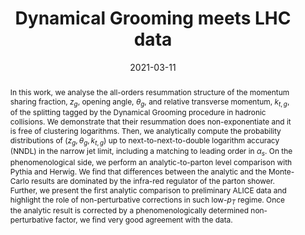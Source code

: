 ---
title: "Dynamical Grooming meets LHC data"
authors: ["Paul Caucal", "Alba Soto-Ontoso", "Adam Takacs"]
date: "2021-03-11"
doi: "10.1007/JHEP07(2021)020"

# Schedule page publish date (NOT publication's date).
publishDate: ""
#publication_types: ["article-journal"]
publication: "JHEP 07 (2021) 020"
publication_short: ""

abstract: "In this work, we analyse the all-orders resummation structure of the momentum sharing fraction, $z_g$, opening angle, $\\theta_g$, and relative transverse momentum, $k_{t,g}$, of the splitting tagged by the Dynamical Grooming procedure in hadronic collisions. We demonstrate that their resummation does non-exponentiate and it is free of clustering logarithms. Then, we analytically compute the probability distributions of ($z_g,\\theta_g,k_{t,g}$) up to next-to-next-to-double logarithm accuracy (NNDL) in the narrow jet limit, including a matching to leading order in $\\alpha_s$. On the phenomenological side, we perform an analytic-to-parton level comparison with Pythia and Herwig. We find that differences between the analytic and the Monte-Carlo results are dominated by the infra-red regulator of the parton shower. Further, we present the first analytic comparison to preliminary ALICE data and highlight the role of non-perturbative corrections in such low-$p_T$ regime. Once the analytic result is corrected by a phenomenologically determined non-perturbative factor, we find very good agreement with the data."

# Summary. An optional shortened abstract.
summary: We present the state of the art of analytic jet substructure resummation in proton-proton collision. We compare our calculation with recent ALICE measurement.

featured: true

links:
- name: arXiv
  icon: academicons/arxiv
  url: https://arxiv.org/abs/2103.06566
- name: inspire
  icon: academicicons/inspire
  url: https://inspirehep.net/literature/1851128

image:
  caption: ''
  focal_point: ""
  preview_only: false

# Associated Projects (optional).
#   Associate this publication with one or more of your projects.
#   Simply enter your project's folder or file name without extension.
#   E.g. `internal-project` references `content/project/internal-project/index.md`.
#   Otherwise, set `projects: []`.
projects:
- internal-project

# Slides (optional).
#   Associate this publication with Markdown slides.
#   Simply enter your slide deck's filename without extension.
#   E.g. `slides: "example"` references `content/slides/example/index.md`.
#   Otherwise, set `slides: ""`.
slides: example
---